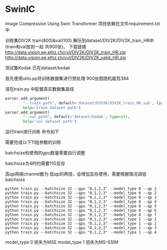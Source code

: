 # SwinIC
Image Compression Using Swin Transformer
项目依赖在文件requirement.txt中

训练集DIV2K train(800)&val(100) 解压到dataset/DIV2K/DIV2K_train_HR中(train和val放到一起 共900张)。
下载链接 
http://data.vision.ee.ethz.ch/cvl/DIV2K/DIV2K_train_HR.zip 
http://data.vision.ee.ethz.ch/cvl/DIV2K/DIV2K_valid_HR.zip

测试集Kodak 已在dataset/kodak

首先使用utils.py将训练数据集进行预处理
900张图随机裁剪384 

请在train.py 中配置真实数据集路径
```python
parser.add_argument(
        "--train_path", default='dataset/DIV2K/DIV2K_train_HR_sub', type=str,
        help='train dataset path')
parser.add_argument(
        "--val_path", default='dataset/kodak', type=str,
        help='val dataset path')
```

运行train进行训练 命令如下

需要完成以下11组参数的训练 

batchsize和使用的gpu数量需要自行调整

batchsize为4时约需要11G显存

高qp网络channel数为 低qp的两倍，会增加显存使用，需要根据情况调低batchsize
```shell
python train.py --batchsize 32 --gpu "0,1,2,3" --model_type 0 --qp 1
python train.py --batchsize 32 --gpu "0,1,2,3" --model_type 0 --qp 2
python train.py --batchsize 32 --gpu "0,1,2,3" --model_type 0 --qp 3
python train.py --batchsize 32 --gpu "0,1,2,3" --model_type 0 --qp 4
python train.py --batchsize 32 --gpu "0,1,2,3" --model_type 0 --qp 5
python train.py --batchsize 32 --gpu "0,1,2,3" --model_type 0 --qp 6
python train.py --batchsize 32 --gpu "0,1,2,3" --model_type 0 --qp 7
python train.py --batchsize 32 --gpu "0,1,2,3" --model_type 1 --qp 1
python train.py --batchsize 32 --gpu "0,1,2,3" --model_type 1 --qp 2
python train.py --batchsize 32 --gpu "0,1,2,3" --model_type 1 --qp 3
python train.py --batchsize 32 --gpu "0,1,2,3" --model_type 1 --qp 4
```

model_type 0 损失为MSE 
model_type 1 损失为MS-SSIM

